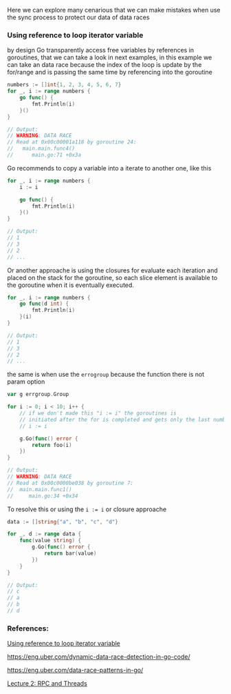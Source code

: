 Here we can explore many cenarious that we can make mistakes when use the sync process to protect our data of data races

### Using reference to loop iterator variable

by design Go transparently access free variables by references in goroutines, that we can take a look in next examples, in this example we can take an data race because the index of the loop is
update by the for/range and is passing the same time by referencing into the goroutine

```go
numbers := []int{1, 2, 3, 4, 5, 6, 7}
for _, i := range numbers {
    go func() {
        fmt.Println(i)
    }()
}

// Output:
// WARNING: DATA RACE
// Read at 0x00c00001a118 by goroutine 24:
//   main.main.func4()
//      main.go:71 +0x3a
```

Go recommends to copy a variable into a iterate to another one, like this

```go
for _, i := range numbers {
    i := i

    go func() {
        fmt.Println(i)
    }()
}

// Output:
// 1
// 3
// 2
// ...
```

Or another approache is using the closures for evaluate each iteration and placed on the stack for the goroutine, so each slice element is available to the goroutine when it is eventually executed.

```go
for _, i := range numbers {
    go func(d int) {
        fmt.Println(i)
    }(i)
}

// Output:
// 1
// 3
// 2
// ...
```

the same is when use the `errogroup` because the function there is not param option

```go
var g errgroup.Group

for i := 0; i < 10; i++ {
    // if we don't made this "i := i" the goroutines is
    // initiated after the for is completed and gets only the last number
    // i := i

    g.Go(func() error {
        return foo(i)
    })
}

// Output:
// WARNING: DATA RACE
// Read at 0x00c0000be038 by goroutine 7:
//  main.main.func1()
//     main.go:34 +0x34
```

To resolve this or using the `i := i` or closure approache

```go
data := []string{"a", "b", "c", "d"}

for _, d := range data {
    func(value string) {
        g.Go(func() error {
            return bar(value)
        })
    }
}

// Output:
// c
// a
// b
// d
```


### References:


[Using reference to loop iterator variable](https://github.com/golang/go/wiki/CommonMistakes#using-reference-to-loop-iterator-variable)

https://eng.uber.com/dynamic-data-race-detection-in-go-code/

https://eng.uber.com/data-race-patterns-in-go/

[Lecture 2: RPC and Threads](https://www.youtube.com/watch?v=gA4YXUJX7t8)
